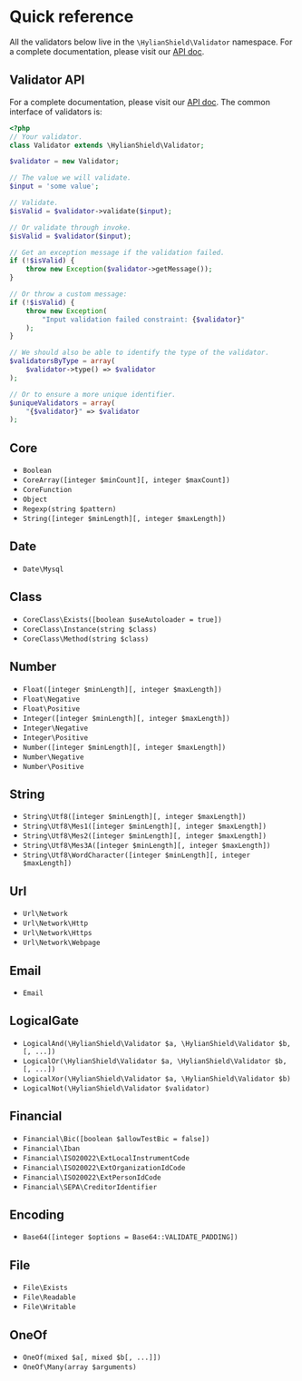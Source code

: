 # Quick reference

All the validators below live in the `\HylianShield\Validator` namespace.
For a complete documentation, please visit our [API doc](http://hylianshield.github.io/validator/).

## Validator API

For a complete documentation, please visit our [API doc](http://hylianshield.github.io/validator/).
The common interface of validators is:

```php
<?php
// Your validator.
class Validator extends \HylianShield\Validator;

$validator = new Validator;

// The value we will validate.
$input = 'some value';

// Validate.
$isValid = $validator->validate($input);

// Or validate through invoke.
$isValid = $validator($input);

// Get an exception message if the validation failed.
if (!$isValid) {
    throw new Exception($validator->getMessage());
}

// Or throw a custom message:
if (!$isValid) {
    throw new Exception(
        "Input validation failed constraint: {$validator}"
    );
}

// We should also be able to identify the type of the validator.
$validatorsByType = array(
    $validator->type() => $validator
);

// Or to ensure a more unique identifier.
$uniqueValidators = array(
    "{$validator}" => $validator
);
```

## Core
- `Boolean`
- `CoreArray([integer $minCount][, integer $maxCount])`
- `CoreFunction`
- `Object`
- `Regexp(string $pattern)`
- `String([integer $minLength][, integer $maxLength])`

## Date
- `Date\Mysql`

## Class
- `CoreClass\Exists([boolean $useAutoloader = true])`
- `CoreClass\Instance(string $class)`
- `CoreClass\Method(string $class)`

## Number
- `Float([integer $minLength][, integer $maxLength])`
- `Float\Negative`
- `Float\Positive`
- `Integer([integer $minLength][, integer $maxLength])`
- `Integer\Negative`
- `Integer\Positive`
- `Number([integer $minLength][, integer $maxLength])`
- `Number\Negative`
- `Number\Positive`

## String
- `String\Utf8([integer $minLength][, integer $maxLength])`
- `String\Utf8\Mes1([integer $minLength][, integer $maxLength])`
- `String\Utf8\Mes2([integer $minLength][, integer $maxLength])`
- `String\Utf8\Mes3A([integer $minLength][, integer $maxLength])`
- `String\Utf8\WordCharacter([integer $minLength][, integer $maxLength])`

## Url
- `Url\Network`
- `Url\Network\Http`
- `Url\Network\Https`
- `Url\Network\Webpage`

## Email
- `Email`

## LogicalGate

- `LogicalAnd(\HylianShield\Validator $a, \HylianShield\Validator $b, [, ...])`
- `LogicalOr(\HylianShield\Validator $a, \HylianShield\Validator $b, [, ...])`
- `LogicalXor(\HylianShield\Validator $a, \HylianShield\Validator $b)`
- `LogicalNot(\HylianShield\Validator $validator)`

## Financial

- `Financial\Bic([boolean $allowTestBic = false])`
- `Financial\Iban`
- `Financial\ISO20022\ExtLocalInstrumentCode`
- `Financial\ISO20022\ExtOrganizationIdCode`
- `Financial\ISO20022\ExtPersonIdCode`
- `Financial\SEPA\CreditorIdentifier`

## Encoding

- `Base64([integer $options = Base64::VALIDATE_PADDING])`

## File

- `File\Exists`
- `File\Readable`
- `File\Writable`

## OneOf

- `OneOf(mixed $a[, mixed $b[, ...]])`
- `OneOf\Many(array $arguments)`
